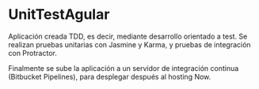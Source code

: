 # UnitTestAgular

Aplicación creada TDD, es decir, mediante desarrollo orientado a test.
Se realizan pruebas unitarias con Jasmine y Karma, y pruebas de integración con Protractor.

Finalmente se sube la aplicación a un servidor de integración continua (Bitbucket Pipelines), para desplegar después al hosting Now.


